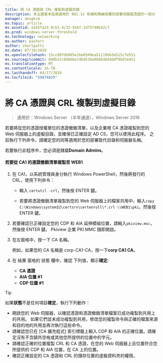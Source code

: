 ```yaml
---
title: 將 CA 憑證與 CRL 複製到虛擬目錄
description: 本主題是本指南適用於 802.1x 有線和無線部署的部署伺服器憑證的一部分
manager: dougkim
ms.topic: article
ms.assetid: a1b5fa23-9cb1-4c32-916f-2d75f48b42c7
ms.prod: windows-server-threshold
ms.technology: networking
ms.author: pashort
author: shortpatti
ms.date: 07/19/2018
ms.openlocfilehash: 15cc807db805e1be0349ea51119663e515c7e551
ms.sourcegitcommit: 0d0b32c8986ba7db9536e0b8648d4ddf9b03e452
ms.translationtype: MT
ms.contentlocale: zh-TW
ms.lasthandoff: 04/17/2019
ms.locfileid: "59874029"
---
```

# <a name="copy-the-ca-certificate-and-crl-to-the-virtual-directory"></a>將 CA 憑證與 CRL 複製到虛擬目錄

>適用於：Windows Server （半年通道），Windows Server 2016

若要將從您的憑證授權單位的憑證撤銷清單，以及企業根 CA 憑證複製到您的 Web 伺服器上的虛擬目錄，並確保已正確設定 AD CS，您可以使用此程序。 之前執行下列命令，請確定您的同等適用於您的部署取代目錄和伺服器名稱。  
  
若要執行此程序中，您必須是隸屬**Domain Admins**。  
  
#### <a name="to-copy-the-certificate-revocation-list-from-ca1-to-web1"></a>若要從 CA1 的憑證撤銷清單複製至 WEB1  
  
1.  在 CA1，以系統管理員身分執行 Windows PowerShell，然後將發行的 CRL，使用下列命令：  
  
    - 輸入 `certutil -crl`，然後按 ENTER 鍵。  

    - 若要將憑證撤銷清單複製到您的 Web 伺服器上的檔案共用中，輸入`copy C:\Windows\system32\certsrv\certenroll\*.crl \\WEB1\pki`，然後按 ENTER 鍵。  
  
2.  若要確認已正確設定您的 CDP 和 AIA 延伸模組位置，請輸入`pkiview.msc`，然後按 ENTER 鍵。 Pkiview 企業 PKI MMC 隨即開啟。  
  
3.  在左窗格中，按一下 CA 名稱。<p>例如，如果您的 CA 名稱是 corp-CA1-CA，按一下**corp CA1 CA**。 

4. 在 結果 窗格的 狀態 欄中，確認 下列值，顯示**確定**:

    - **CA 憑證**
    - **AIA 位置 #1**
    - **CDP 位置 #1**   
  
  
> [!TIP]  
> 如果**狀態**不是任何項目**確定**，執行下列動作：  
> -   開啟您的 Web 伺服器，以確認憑證和憑證撤銷清單檔案已成功複製到共用上的共用。 如果它們並未成功複製到共用，修改您的複製命令與正確的檔案來源和目的地的共用並再次執行這些命令。  
> -   請確認您已在 [CA 擴充程式] 索引標籤上輸入 CDP 和 AIA 的正確位置。請確定沒有不含額外空格或其他您所提供的位置中的字元。  
> -   請確認正確的位置複製 CRL 和 CA 憑證，在您的 Web 伺服器上且位置符合您所提供的 CDP 和 AIA 位置，在 CA 上的位置。  
> -   確認正確設定的 CA 憑證和 CRL 的儲存位置的虛擬資料夾的權限。  
  


